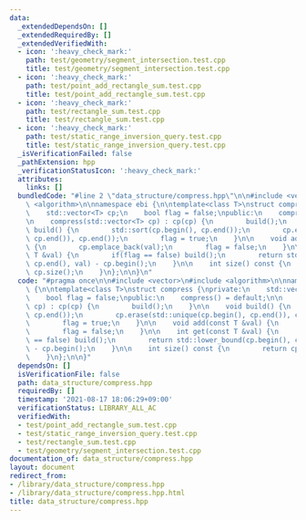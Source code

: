 ```yaml
---
data:
  _extendedDependsOn: []
  _extendedRequiredBy: []
  _extendedVerifiedWith:
  - icon: ':heavy_check_mark:'
    path: test/geometry/segment_intersection.test.cpp
    title: test/geometry/segment_intersection.test.cpp
  - icon: ':heavy_check_mark:'
    path: test/point_add_rectangle_sum.test.cpp
    title: test/point_add_rectangle_sum.test.cpp
  - icon: ':heavy_check_mark:'
    path: test/rectangle_sum.test.cpp
    title: test/rectangle_sum.test.cpp
  - icon: ':heavy_check_mark:'
    path: test/static_range_inversion_query.test.cpp
    title: test/static_range_inversion_query.test.cpp
  _isVerificationFailed: false
  _pathExtension: hpp
  _verificationStatusIcon: ':heavy_check_mark:'
  attributes:
    links: []
  bundledCode: "#line 2 \"data_structure/compress.hpp\"\n\n#include <vector>\n#include\
    \ <algorithm>\n\nnamespace ebi {\n\ntemplate<class T>\nstruct compress {\nprivate:\n\
    \    std::vector<T> cp;\n    bool flag = false;\npublic:\n    compress() = default;\n\
    \n    compress(std::vector<T> cp) : cp(cp) {\n        build();\n    }\n\n    void\
    \ build() {\n        std::sort(cp.begin(), cp.end());\n        cp.erase(std::unique(cp.begin(),\
    \ cp.end()), cp.end());\n        flag = true;\n    }\n\n    void add(const T &val)\
    \ {\n        cp.emplace_back(val);\n        flag = false;\n    }\n\n    int get(const\
    \ T &val) {\n        if(flag == false) build();\n        return std::lower_bound(cp.begin(),\
    \ cp.end(), val) - cp.begin();\n    }\n\n    int size() const {\n        return\
    \ cp.size();\n    }\n};\n\n}\n"
  code: "#pragma once\n\n#include <vector>\n#include <algorithm>\n\nnamespace ebi\
    \ {\n\ntemplate<class T>\nstruct compress {\nprivate:\n    std::vector<T> cp;\n\
    \    bool flag = false;\npublic:\n    compress() = default;\n\n    compress(std::vector<T>\
    \ cp) : cp(cp) {\n        build();\n    }\n\n    void build() {\n        std::sort(cp.begin(),\
    \ cp.end());\n        cp.erase(std::unique(cp.begin(), cp.end()), cp.end());\n\
    \        flag = true;\n    }\n\n    void add(const T &val) {\n        cp.emplace_back(val);\n\
    \        flag = false;\n    }\n\n    int get(const T &val) {\n        if(flag\
    \ == false) build();\n        return std::lower_bound(cp.begin(), cp.end(), val)\
    \ - cp.begin();\n    }\n\n    int size() const {\n        return cp.size();\n\
    \    }\n};\n\n}"
  dependsOn: []
  isVerificationFile: false
  path: data_structure/compress.hpp
  requiredBy: []
  timestamp: '2021-08-17 18:06:29+09:00'
  verificationStatus: LIBRARY_ALL_AC
  verifiedWith:
  - test/point_add_rectangle_sum.test.cpp
  - test/static_range_inversion_query.test.cpp
  - test/rectangle_sum.test.cpp
  - test/geometry/segment_intersection.test.cpp
documentation_of: data_structure/compress.hpp
layout: document
redirect_from:
- /library/data_structure/compress.hpp
- /library/data_structure/compress.hpp.html
title: data_structure/compress.hpp
---
```

